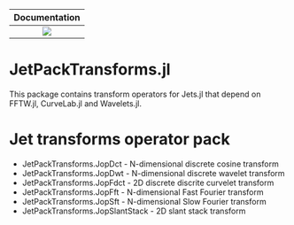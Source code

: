 | **Documentation**                                                               |
|:-------------------------------------------------------------------------------:|
| [![](https://img.shields.io/badge/docs-dev-blue.svg)](https://chevronetc.github.io/JetPackTransforms.jl/dev/) |
# JetPackTransforms.jl

This package contains transform operators for Jets.jl that depend on FFTW.jl,
CurveLab.jl and Wavelets.jl.

# Jet transforms operator pack

* JetPackTransforms.JopDct  - N-dimensional discrete cosine transform
* JetPackTransforms.JopDwt  - N-dimensional discrete wavelet transform
* JetPackTransforms.JopFdct - 2D discrete discrite curvelet transform
* JetPackTransforms.JopFft  - N-dimensional Fast Fourier transform
* JetPackTransforms.JopSft  - N-dimensional Slow Fourier transform
* JetPackTransforms.JopSlantStack - 2D slant stack transform